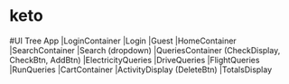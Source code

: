 # keto

#UI Tree
App
   |LoginContainer
      |Login
      |Guest
   |HomeContainer
      |SearchContainer
         |Search (dropdown)
         |QueriesContainer (CheckDisplay, CheckBtn, AddBtn)
            |ElectricityQueries
            |DriveQueries
            |FlightQueries
            |RunQueries
      |CartContainer
         |ActivityDisplay (DeleteBtn)
         |TotalsDisplay
